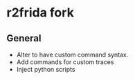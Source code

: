 r2frida fork
=======

## General
 - Alter to have custom command syntax. 
 - Add commands for custom traces
 - Inject python scripts

